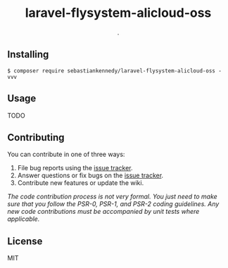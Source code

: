 <h1 align="center"> laravel-flysystem-alicloud-oss </h1>

<p align="center"> .</p>


## Installing

```shell
$ composer require sebastiankennedy/laravel-flysystem-alicloud-oss -vvv
```

## Usage

TODO

## Contributing

You can contribute in one of three ways:

1. File bug reports using the [issue tracker](https://github.com/sebastiankennedy/laravel-flysystem-alicloud-oss/issues).
2. Answer questions or fix bugs on the [issue tracker](https://github.com/sebastiankennedy/laravel-flysystem-alicloud-oss/issues).
3. Contribute new features or update the wiki.

_The code contribution process is not very formal. You just need to make sure that you follow the PSR-0, PSR-1, and PSR-2 coding guidelines. Any new code contributions must be accompanied by unit tests where applicable._

## License

MIT